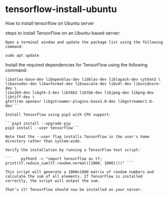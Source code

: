 # tensorflow-install-ubuntu
How to install tensorflow on Ubuntu server

steps to install TensorFlow on an Ubuntu-based server:

    Open a terminal window and update the package list using the following command:

```sudo apt update```

Install the required dependencies for TensorFlow using the following command:

```sudo apt install python3-dev python3-pip libhdf5-dev libc-ares-dev libeigen3-dev \
libatlas-base-dev libopenblas-dev libblas-dev liblapack-dev cython3 \
libavcodec-dev libavformat-dev libswscale-dev libv4l-dev libxvidcore-dev \
libx264-dev libgtk-3-dev libtbb2 libtbb-dev libjpeg-dev libpng-dev libtiff-dev \
gfortran openexr libgstreamer-plugins-base1.0-dev libgstreamer1.0-dev```

Install TensorFlow using pip3 with CPU support:

```pip3 install --upgrade pip
pip3 install --user tensorflow```

Note that the --user flag installs TensorFlow in the user's home directory rather than system-wide.

Verify the installation by running a TensorFlow test script:

```    python3 -c "import tensorflow as tf; print(tf.reduce_sum(tf.random.normal([1000, 1000])))" ```

This script will generate a 1000x1000 matrix of random numbers and calculate the sum of all elements. If TensorFlow is installed correctly, the script will output the sum.

That's it! TensorFlow should now be installed on your server.
